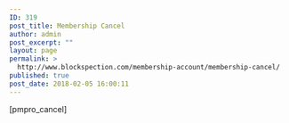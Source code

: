 ```yaml
---
ID: 319
post_title: Membership Cancel
author: admin
post_excerpt: ""
layout: page
permalink: >
  http://www.blockspection.com/membership-account/membership-cancel/
published: true
post_date: 2018-02-05 16:00:11
---
```

[pmpro_cancel]